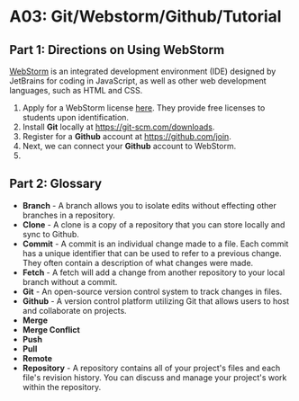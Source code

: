 # A03: Git/Webstorm/Github/Tutorial
## Part 1: Directions on Using WebStorm
[WebStorm](https://www.jetbrains.com/webstorm/) is an integrated development environment (IDE) designed by JetBrains for coding in JavaScript, as well as other web development languages, such as HTML and CSS.
1. Apply for a WebStorm license [here](https://www.jetbrains.com/community/education/). They provide free licenses to students upon identification.
2. Install **Git** locally at https://git-scm.com/downloads.
3. Register for a **Github** account at https://github.com/join.
4. Next, we can connect your **Github** account to WebStorm. 
5. 

## Part 2: Glossary
- **Branch** - A branch allows you to isolate edits without effecting other branches in a repository.
- **Clone** - A clone is a copy of a repository that you can store locally and sync to Github.
- **Commit** - A commit is an individual change made to a file. Each commit has a unique identifier that can be used to refer to a previous change. They often contain a description of what changes were made.
- **Fetch** - A fetch will add a change from another repository to your local branch without a commit.
- **Git** - An open-source version control system to track changes in files.
- **Github** - A version control platform utilizing Git that allows users to host and collaborate on projects.
- **Merge**
- **Merge Conflict**
- **Push**
- **Pull**
- **Remote**
- **Repository** - A repository contains all of your project's files and each file's revision history. You can discuss and manage your project's work within the repository.
